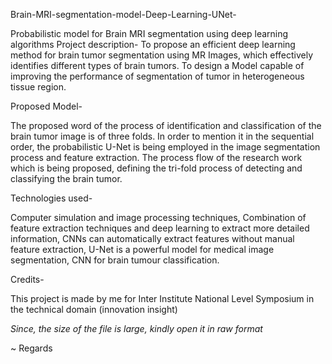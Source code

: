 Brain-MRI-segmentation-model-Deep-Learning-UNet-


Probabilistic model for Brain MRI segmentation using deep learning algorithms
Project description- 
To propose an efficient deep learning method for brain tumor segmentation using MR Images, which effectively identifies different types of brain tumors.
To design a Model capable of improving the performance of segmentation of tumor in heterogeneous tissue region.

Proposed Model-


The proposed word of the process of identification and classification of the brain tumor image is of three folds.
In order to mention it in the sequential order, the probabilistic U-Net is being employed in the image segmentation process and feature extraction. 
The process flow of the research work which is being proposed, defining the tri-fold process of detecting and classifying the brain tumor.

Technologies used-


Computer simulation and image processing techniques, Combination of feature extraction techniques and deep learning to extract more detailed information, 
CNNs can automatically extract features without manual feature extraction, U-Net is a powerful model for medical image segmentation, CNN for brain tumour classification.

Credits-

This project is made by me for Inter Institute National Level Symposium in the technical domain (innovation insight)

*Since, the size of the file is large, kindly open it in raw format*

~ Regards
